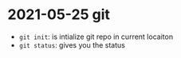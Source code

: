 # 2021-05-25 git 

- `git init`: is intialize git repo in current locaiton
- `git status`: gives you the status
